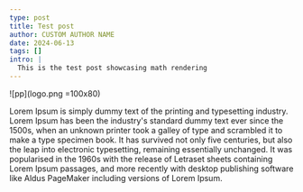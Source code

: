 ```yaml
---
type: post
title: Test post
author: CUSTOM AUTHOR NAME
date: 2024-06-13
tags: []
intro: |
  This is the test post showcasing math rendering
---
```


![pp](logo.png =100x80)

Lorem Ipsum is simply dummy text of the printing and typesetting industry. Lorem
Ipsum has been the industry's standard dummy text ever since the 1500s, when an
unknown printer took a galley of type and scrambled it to make a type specimen
book. It has survived not only five centuries, but also the leap into electronic
typesetting, remaining essentially unchanged. It was popularised in the 1960s
with the release of Letraset sheets containing Lorem Ipsum passages, and more
recently with desktop publishing software like Aldus PageMaker including
versions of Lorem Ipsum.
